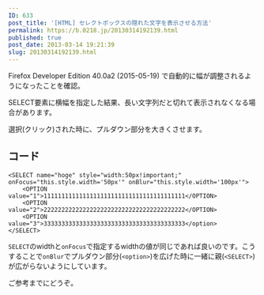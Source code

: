```yaml
---
ID: 633
post_title: '[HTML] セレクトボックスの隠れた文字を表示させる方法'
permalink: https://b.0218.jp/20130314192139.html
published: true
post_date: 2013-03-14 19:21:39
slug: 20130314192139.html
---
```

<div class="alert alert-danger">Firefox Developer Edition 40.0a2 (2015-05-19) で自動的に幅が調整されるようになったことを確認。</div>

SELECT要素に横幅を指定した結果、長い文字列だと切れて表示されなくなる場合があります。

選択(クリック)された時に、プルダウン部分を大きくさせます。

<!--more-->

<h2>コード</h2>

<pre><code class="language-html">&lt;SELECT name="hoge" style="width:50px!important;" onFocus="this.style.width='50px'" onBlur="this.style.width='100px'"&gt;
    &lt;OPTION value="1"&gt;1111111111111111111111111111111111111111&lt;/OPTION&gt;
    &lt;OPTION value="2"&gt;2222222222222222222222222222222222222222&lt;/OPTION&gt;
    &lt;OPTION value="3"&gt;3333333333333333333333333333333333333333&lt;/option&gt;
&lt;/SELECT&gt;
</code></pre>

<code>SELECT</code>のwidthと<code>onFocus</code>で指定するwidthの値が同じであれば良いのです。こうすることで<code>onBlur</code>でプルダウン部分(<code>&lt;option&gt;</code>)を広げた時に一緒に親(<code>&lt;SELECT&gt;</code>)が広がらないようにしています。

ご参考までにどうぞ。